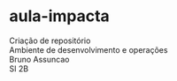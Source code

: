 # aula-impacta
Criação de repositório </br>
Ambiente de desenvolvimento e operações </br>
Bruno Assuncao </br>
SI 2B </br>
